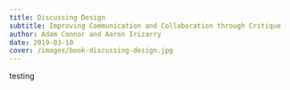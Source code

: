 ```yaml
---
title: Discussing Design
subtitle: Improving Communication and Collaboration through Critique
author: Adam Connor and Aaron Irizarry
date: 2019-03-10
cover: /images/book-discussing-design.jpg
---
```


testing